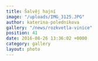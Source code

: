 ```yaml
---
title: Šalvěj hajní
image: "/uploads/IMG_3125.JPG"
author: katerina-polednikova
gallery: "/news/rozkvetla-vinice"
position: 41
date: 2016-08-26 13:36:02 +0000
category: gallery
layout: photo
---
```

